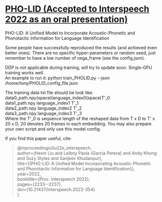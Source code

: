 # [PHO-LID (Accepted to Interspeech 2022 as an oral presentation)](https://www.isca-speech.org/archive/interspeech_2022/liu22e_interspeech.html)
PHO-LID: A Unified Model to Incorporate Acoustic-Phonetic and Phonotactic Information for Language Identification  

Some people have successfully reproduced the results (and achieved even better ones). There are no specific hyper-parameters or random seed, just remember to have a low number of nega_frame (see the config.json).  
  
DDP is not applicable during training, will try to update soon. Single-GPU training works well.  
An example to run it:
python train_PHOLID.py --json /home/tony/PHOLID_config_file.json  
   
The training data txt file should be look like:  
data0_path.npy(space)language_index0(space)T'_0  
data1_path.npy language_index1 T'_1  
data2_path.npy language_index2 T'_2  
data3_path.npy language_index3 T'_3  
Where the T'_0 is sequence length of the reshaped data from T x D to T' x 20 x D, 20 denotes 20 frames in each embedding. You may also prepare your own script and only use this model config.  

If you find this paper useful, cite:  
>@inproceedings{liu22e_interspeech,  
  author={Hexin Liu and Leibny Paola {Garcia Perera} and Andy Khong and Suzy Styles and Sanjeev Khudanpur},  
  title={{PHO-LID: A Unified Model Incorporating Acoustic-Phonetic and Phonotactic Information for Language Identification}},  
  year=2022,  
  booktitle={Proc. Interspeech 2022},  
  pages={2233--2237},  
  doi={10.21437/Interspeech.2022-354}  
}
